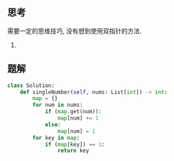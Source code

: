 ## 思考

需要一定的思维技巧, 没有想到使用双指针的方法.

1.

## 题解

```python
class Solution:
    def singleNumber(self, nums: List[int]) -> int:
        map = {}
        for num in nums:
            if (map.get(num)):
                map[num] += 1
            else:
                map[num] = 1
        for key in map:
            if (map[key]) == 1:
                return key
```
